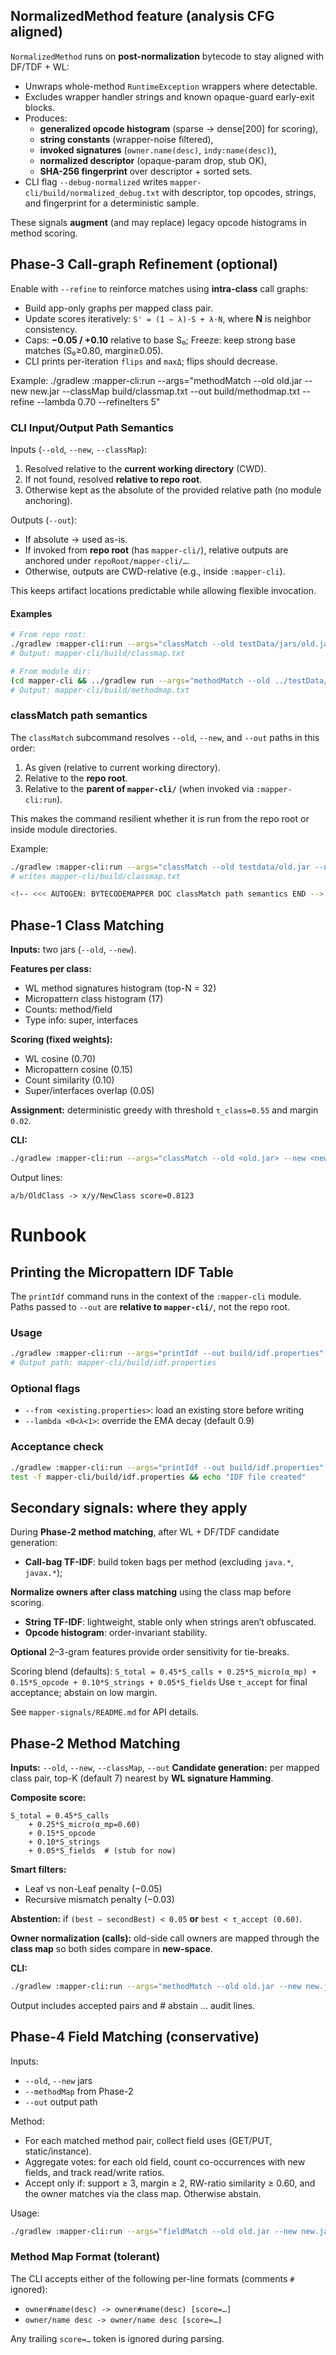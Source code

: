 <!-- >>> AUTOGEN: BYTECODEMAPPER DOC runbook NormalizedMethod BEGIN -->
## NormalizedMethod feature (analysis CFG aligned)

`NormalizedMethod` runs on **post-normalization** bytecode to stay aligned with DF/TDF + WL:

- Unwraps whole-method `RuntimeException` wrappers where detectable.
- Excludes wrapper handler strings and known opaque-guard early-exit blocks.
- Produces:
	- **generalized opcode histogram** (sparse → dense[200] for scoring),
	- **string constants** (wrapper-noise filtered),
	- **invoked signatures** (`owner.name(desc)`, `indy:name(desc)`),
	- **normalized descriptor** (opaque-param drop, stub OK),
	- **SHA-256 fingerprint** over descriptor + sorted sets.
- CLI flag `--debug-normalized` writes `mapper-cli/build/normalized_debug.txt` with descriptor, top opcodes, strings, and fingerprint for a deterministic sample.

These signals **augment** (and may replace) legacy opcode histograms in method scoring.
<!-- <<< AUTOGEN: BYTECODEMAPPER DOC runbook NormalizedMethod END -->
<!-- >>> AUTOGEN: BYTECODEMAPPER DOC runbook refine BEGIN -->
## Phase-3 Call-graph Refinement (optional)

Enable with `--refine` to reinforce matches using **intra-class** call graphs:

- Build app-only graphs per mapped class pair.
- Update scores iteratively: `S' = (1 − λ)·S + λ·N`, where **N** is neighbor consistency.
- Caps: **−0.05 / +0.10** relative to base S₀; Freeze: keep strong base matches (S₀≥0.80, margin≥0.05).
- CLI prints per-iteration `flips` and `maxΔ`; flips should decrease.

Example:
./gradlew :mapper-cli:run --args="methodMatch --old old.jar --new new.jar --classMap build/classmap.txt --out build/methodmap.txt --refine --lambda 0.70 --refineIters 5"

<!-- <<< AUTOGEN: BYTECODEMAPPER DOC runbook refine END -->
<!-- >>> AUTOGEN: BYTECODEMAPPER DOC runbook io-paths BEGIN -->
### CLI Input/Output Path Semantics

Inputs (`--old`, `--new`, `--classMap`):

1. Resolved relative to the **current working directory** (CWD).
2. If not found, resolved **relative to repo root**.
3. Otherwise kept as the absolute of the provided relative path (no module anchoring).

Outputs (`--out`):

- If absolute → used as-is.
- If invoked from **repo root** (has `mapper-cli/`), relative outputs are anchored under `repoRoot/mapper-cli/…`.
- Otherwise, outputs are CWD-relative (e.g., inside `:mapper-cli`).

This keeps artifact locations predictable while allowing flexible invocation.

#### Examples

```bash
# From repo root:
./gradlew :mapper-cli:run --args="classMatch --old testData/jars/old.jar --new testData/jars/new.jar --out build/classmap.txt"
# Output: mapper-cli/build/classmap.txt

# From module dir:
(cd mapper-cli && ../gradlew run --args="methodMatch --old ../testData/jars/old.jar --new ../testData/jars/new.jar --classMap build/classmap.txt --out build/methodmap.txt")
# Output: mapper-cli/build/methodmap.txt
```

<!-- <<< AUTOGEN: BYTECODEMAPPER DOC runbook io-paths END -->
<!-- >>> AUTOGEN: BYTECODEMAPPER DOC classMatch path semantics BEGIN -->
### classMatch path semantics

The `classMatch` subcommand resolves `--old`, `--new`, and `--out` paths in this order:

1. As given (relative to current working directory).
2. Relative to the **repo root**.
3. Relative to the **parent of `mapper-cli/`** (when invoked via `:mapper-cli:run`).

This makes the command resilient whether it is run from the repo root or inside module directories.

Example:

```bash
./gradlew :mapper-cli:run --args="classMatch --old testdata/old.jar --new testdata/new.jar --out build/classmap.txt"
# writes mapper-cli/build/classmap.txt

<!-- <<< AUTOGEN: BYTECODEMAPPER DOC classMatch path semantics END -->
```
<!-- >>> AUTOGEN: BYTECODEMAPPER DOC runbook classMatch BEGIN -->
## Phase-1 Class Matching

**Inputs:** two jars (`--old`, `--new`).

**Features per class:**

- WL method signatures histogram (top-N = 32)
- Micropattern class histogram (17)
- Counts: method/field
- Type info: super, interfaces

**Scoring (fixed weights):**

- WL cosine (0.70)
- Micropattern cosine (0.15)
- Count similarity (0.10)
- Super/interfaces overlap (0.05)

**Assignment:** deterministic greedy with threshold `τ_class=0.55` and margin `0.02`.

**CLI:**

```bash
./gradlew :mapper-cli:run --args="classMatch --old <old.jar> --new <new.jar> --out build/classmap.txt"
```

Output lines:

`a/b/OldClass -> x/y/NewClass score=0.8123`

<!-- <<< AUTOGEN: BYTECODEMAPPER DOC runbook classMatch END -->
<!-- >>> AUTOGEN: BYTECODEMAPPER DOC runbook printIdf BEGIN -->
# Runbook

## Printing the Micropattern IDF Table

The `printIdf` command runs in the context of the `:mapper-cli` module.
Paths passed to `--out` are **relative to `mapper-cli/`**, not the repo root.

### Usage

```bash
./gradlew :mapper-cli:run --args="printIdf --out build/idf.properties"
# Output path: mapper-cli/build/idf.properties
```

### Optional flags

- `--from <existing.properties>`: load an existing store before writing
- `--lambda <0<λ<1>`: override the EMA decay (default 0.9)

### Acceptance check

```bash
./gradlew :mapper-cli:run --args="printIdf --out build/idf.properties"
test -f mapper-cli/build/idf.properties && echo "IDF file created"
```
<!-- <<< AUTOGEN: BYTECODEMAPPER DOC runbook printIdf END -->

<!-- >>> AUTOGEN: BYTECODEMAPPER DOC runbook signals BEGIN -->
## Secondary signals: where they apply

During **Phase-2 method matching**, after WL + DF/TDF candidate generation:

- **Call-bag TF-IDF**: build token bags per method (excluding `java.*`, `javax.*`);

**Normalize owners after class matching** using the class map before scoring.
- **String TF-IDF**: lightweight, stable only when strings aren’t obfuscated.
- **Opcode histogram**: order-invariant stability.

**Optional** 2–3-gram features provide order sensitivity for tie-breaks.


Scoring blend (defaults):
`S_total = 0.45*S_calls + 0.25*S_micro(α_mp) + 0.15*S_opcode + 0.10*S_strings + 0.05*S_fields`
Use `τ_accept` for final acceptance; abstain on low margin.

See `mapper-signals/README.md` for API details.
<!-- <<< AUTOGEN: BYTECODEMAPPER DOC runbook signals END -->

<!-- >>> AUTOGEN: BYTECODEMAPPER DOC runbook methodMatch BEGIN -->
## Phase-2 Method Matching

**Inputs:** `--old`, `--new`, `--classMap`, `--out`
**Candidate generation:** per mapped class pair, top-K (default 7) nearest by **WL signature Hamming**.

**Composite score:**

```text
S_total = 0.45*S_calls
	+ 0.25*S_micro(α_mp=0.60)
	+ 0.15*S_opcode
	+ 0.10*S_strings
	+ 0.05*S_fields  # (stub for now)
```


**Smart filters:**

- Leaf vs non-Leaf penalty (−0.05)
- Recursive mismatch penalty (−0.03)

**Abstention:** if `(best − secondBest) < 0.05` **or** `best < τ_accept (0.60)`.

**Owner normalization (calls):** old-side call owners are mapped through the **class map** so both sides compare in **new-space**.

**CLI:**

```bash
./gradlew :mapper-cli:run --args="methodMatch --old old.jar --new new.jar --classMap build/classmap.txt --out build/methodmap.txt"
```

Output includes accepted pairs and # abstain … audit lines.

<!-- <<< AUTOGEN: BYTECODEMAPPER DOC runbook methodMatch END -->

<!-- >>> AUTOGEN: BYTECODEMAPPER DOC runbook field-match BEGIN -->
## Phase-4 Field Matching (conservative)

Inputs:

- `--old`, `--new` jars
- `--methodMap` from Phase-2
- `--out` output path

Method:

- For each matched method pair, collect field uses (GET/PUT, static/instance).
- Aggregate votes: for each old field, count co-occurrences with new fields, and track read/write ratios.
- Accept only if: support ≥ 3, margin ≥ 2, RW-ratio similarity ≥ 0.60, and the owner matches via the class map. Otherwise abstain.

Usage:

```bash
./gradlew :mapper-cli:run --args="fieldMatch --old old.jar --new new.jar --methodMap build/methodmap.txt --out build/fieldmap.txt"
```
<!-- <<< AUTOGEN: BYTECODEMAPPER DOC runbook field-match END -->

<!-- >>> AUTOGEN: BYTECODEMAPPER DOC runbook methodmap-format BEGIN -->
### Method Map Format (tolerant)

The CLI accepts either of the following per-line formats (comments `#` ignored):

- `owner#name(desc) -> owner#name(desc) [score=…]`
- `owner/name desc -> owner/name desc [score=…]`

Any trailing `score=…` token is ignored during parsing.
<!-- <<< AUTOGEN: BYTECODEMAPPER DOC runbook methodmap-format END -->
